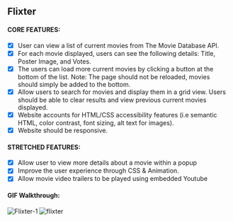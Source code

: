 ## Flixter

#### CORE FEATURES:
- [x] User can view a list of current movies from The Movie Database API.
- [x] For each movie displayed, users can see the following details: Title, Poster Image, and Votes.
- [x] The users can load more current movies by clicking a button at the bottom of the list. Note: The page should not be reloaded, movies should simply be added to the bottom.
- [x] Allow users to search for movies and display them in a grid view. Users should be able to clear results and view previous current movies displayed.
- [x] Website accounts for HTML/CSS accessibility features (i.e semantic HTML, color contrast, font sizing, alt text for images).
- [x] Website should be responsive.

#### STRETCHED FEATURES:
- [x] Allow user to view more details about a movie within a popup
- [x] Improve the user experience through CSS & Animation.
- [x] Allow movie video trailers to be played using embedded Youtube

#### GIF Walkthrough:

![Flixter-1](https://user-images.githubusercontent.com/66381939/168675311-65919b57-0f16-4457-ade0-5aae1fe54943.gif)
![flixter](https://user-images.githubusercontent.com/66381939/168675334-05cbc3f9-e71c-4477-a35a-1b29bab32881.jpg)
